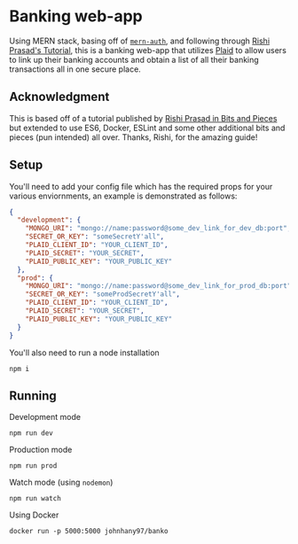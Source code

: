 # Banking web-app

Using MERN stack, basing off of [`mern-auth`](https://github.com/johnhany97/mern-auth), and following through [Rishi Prasad's Tutorial](https://blog.bitsrc.io/build-a-full-stack-banking-web-app-with-plaid-the-mern-stack-508914ce5694), this is a banking web-app that utilizes [Plaid](https://plaid.com/) to allow users to link up their banking accounts and obtain a list of all their banking transactions all in one secure place.

## Acknowledgment

This is based off of a tutorial published by [Rishi Prasad in Bits and Pieces](https://blog.bitsrc.io/build-a-full-stack-banking-web-app-with-plaid-the-mern-stack-508914ce5694) but extended to use ES6, Docker, ESLint and some other additional bits and pieces (pun intended) all over. Thanks, Rishi, for the amazing guide!

## Setup
You'll need to add your config file which has the required props for your various enviornments, an example is demonstrated as follows:
```json
{
  "development": {
    "MONGO_URI": "mongo://name:password@some_dev_link_for_dev_db:port",
    "SECRET_OR_KEY": "someSecretY'all",
    "PLAID_CLIENT_ID": "YOUR_CLIENT_ID",
    "PLAID_SECRET": "YOUR_SECRET",
    "PLAID_PUBLIC_KEY": "YOUR_PUBLIC_KEY"
  },
  "prod": {
    "MONGO_URI": "mongo://name:password@some_dev_link_for_prod_db:port",
    "SECRET_OR_KEY": "someProdSecretY'all",
    "PLAID_CLIENT_ID": "YOUR_CLIENT_ID",
    "PLAID_SECRET": "YOUR_SECRET",
    "PLAID_PUBLIC_KEY": "YOUR_PUBLIC_KEY"
  }
}
```
You'll also need to run a node installation
```
npm i
```

## Running
Development mode
```
npm run dev
```
Production mode
```
npm run prod
```
Watch mode (using `nodemon`)
```
npm run watch
```
Using Docker
```
docker run -p 5000:5000 johnhany97/banko
```
